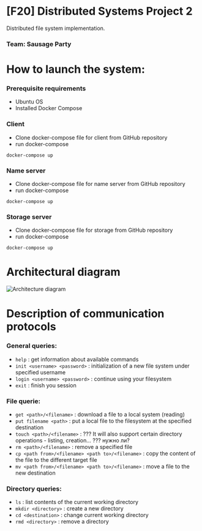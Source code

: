 # [F20] Distributed Systems Project 2
Distributed file system implementation.
### Team: Sausage Party

# How to launch the system:
### Prerequisite requirements
* Ubuntu OS
* Installed Docker Compose

### Client
* Clone docker-compose file for client from GitHub repository
* run docker-compose 
```
docker-compose up
```
### Name server
* Clone docker-compose file for name server from GitHub repository
* run docker-compose 
```
docker-compose up
```
### Storage server
* Clone docker-compose file for storage from GitHub repository
* run docker-compose 
```
docker-compose up
```
# Architectural diagram
![Architecture diagram](https://i.ibb.co/m4SrnHb/123456.png)

# Description of communication protocols
### General queries:  
* ```help```                                                      : get information about available commands
* ```init <username> <password>```                                : initialization of a new file system under specified username
* ```login <username> <password>```                               : continue using your filesystem
* ```exit```                                                      : finish you session

### File querie:
* ```get <path>/<filename>```                                     : download a file to a local system (reading)
* ```put filename <path>```                                       : put a local file to the filesystem at the specified destination
* ```touch <path>/<filename>```                                   : ??? It will also support certain directory operations - listing, creation... ??? нужно ли?
* ```rm <path>/<filename>```                                      : remove a specified file
* ```cp <path from>/<filename> <path to>/<filename>```            : copy the content of the file to the different target file
* ```mv <path from>/<filename> <path to>/<filename>```            : move a file to the new destination

### Directory queries:
* ```ls```                                                        : list contents of the current working directory
* ```mkdir <directory>```                                         : create a new directory
* ```cd <destination>```                                          : change current working directory  
* ```rmd <directory>```                                           : remove a directory

